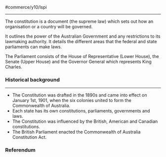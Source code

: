 #commerce/y10/lspi 

---
The constitution is a document (the supreme law) which sets out how an organisation or a country will be governed.

It outlines the power of the Australian Government and any restrictions to its lawmaking authority. It details the different areas that the federal and state parliaments can make laws.

The Parliament consists of the House of Representative (Lower House), the Senate (Upper House) and the Governor General which represents King Charles.


### Historical background
---
- The Constitution was drafted in the 1890s and came into effect on January 1st, 1901, when the six colonies united to form the Commonwealth of Australia.
- Each state has its own constitutions, parliaments, governments and laws.
- The Constitution was influenced by the British, American and Canadian constitutions.
- The British Parliament enacted the Commonwealth of Australia Constitution Act.

### Referendum